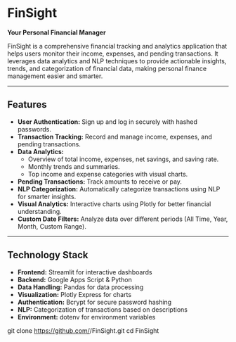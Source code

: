 # FinSight

**Your Personal Financial Manager**

FinSight is a comprehensive financial tracking and analytics application that helps users monitor their income, expenses, and pending transactions. It leverages data analytics and NLP techniques to provide actionable insights, trends, and categorization of financial data, making personal finance management easier and smarter.

---

## Features

- **User Authentication:** Sign up and log in securely with hashed passwords.  
- **Transaction Tracking:** Record and manage income, expenses, and pending transactions.  
- **Data Analytics:**
  - Overview of total income, expenses, net savings, and saving rate.
  - Monthly trends and summaries.
  - Top income and expense categories with visual charts.
- **Pending Transactions:** Track amounts to receive or pay.  
- **NLP Categorization:** Automatically categorize transactions using NLP for smarter insights.  
- **Visual Analytics:** Interactive charts using Plotly for better financial understanding.  
- **Custom Date Filters:** Analyze data over different periods (All Time, Year, Month, Custom Range).  

---

## Technology Stack

- **Frontend:** Streamlit for interactive dashboards  
- **Backend:** Google Apps Script & Python  
- **Data Handling:** Pandas for data processing  
- **Visualization:** Plotly Express for charts  
- **Authentication:** Bcrypt for secure password hashing  
- **NLP:** Categorization of transactions based on descriptions  
- **Environment:** dotenv for environment variables  


git clone https://github.com/<your-username>/FinSight.git
cd FinSight
